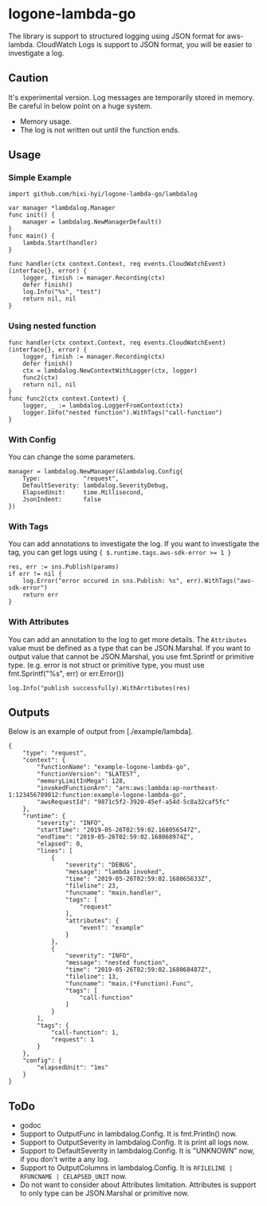 # logone-lambda-go
The library is support to structured logging using JSON format for aws-lambda.
CloudWatch Logs is support to JSON format, you will be easier to investigate a log.

## Caution
It's experimental version.
Log messages are temporarily stored in memory.
Be careful in below point on a huge system.
* Memory usage.
* The log is not written out until the function ends.

## Usage
### Simple Example
```
import github.com/hixi-hyi/logone-lambda-go/lambdalog

var manager *lambdalog.Manager
func init() {
    manager = lambdalog.NewManagerDefault()
}
func main() {
    lambda.Start(handler)
}

func handler(ctx context.Context, req events.CloudWatchEvent) (interface{}, error) {
    logger, finish := manager.Recording(ctx)
    defer finish()
    log.Info("%s", "test")
    return nil, nil
}
```

### Using nested function
```
func handler(ctx context.Context, req events.CloudWatchEvent) (interface{}, error) {
    logger, finish := manager.Recording(ctx)
    defer finish()
    ctx = lambdalog.NewContextWithLogger(ctx, logger)
    func2(ctx)
    return nil, nil
}
func func2(ctx context.Context) {
    logger, _ := lambdalog.LoggerFromContext(ctx)
    logger.Info("nested function").WithTags("call-function")
}
```

### With Config
You can change the some parameters.
```
manager = lambdalog.NewManager(&lambdalog.Config{
	Type:            "request",
	DefaultSeverity: lambdalog.SeverityDebug,
	ElapsedUnit:     time.Millisecond,
	JsonIndent:      false
})
```

### With Tags
You can add annotations to investigate the log.
If you want to investigate the tag, you can get logs using `{ $.runtime.tags.aws-sdk-error >= 1 }`
```
res, err := sns.Publish(params)
if err != nil {
    log.Error("error occured in sns.Publish: %s", err).WithTags("aws-sdk-error")
    return err
}
```
### With Attributes
You can add an annotation to the log to get more details.
The `Attributes` value must be defined as a type that can be JSON.Marshal. If you want to output value that cannot be JSON.Marshal, you use fmt.Sprintf or primitive type. (e.g. error is not struct or primitive type, you must use fmt.Sprintf("%s", err) or err.Error())
```
log.Info("publish successfully).WithArrtibutes(res)
```

## Outputs
Below is an example of output from [./example/lambda].
```
{
    "type": "request",
    "context": {
        "functionName": "example-logone-lambda-go",
        "functionVersion": "$LATEST",
        "memoryLimitInMega": 128,
        "invokedFunctionArn": "arn:aws:lambda:ap-northeast-1:123456789012:function:example-logone-lambda-go",
        "awsRequestId": "9871c5f2-3920-45ef-a54d-5c8a32caf5fc"
    },
    "runtime": {
        "severity": "INFO",
        "startTime": "2019-05-26T02:59:02.168056547Z",
        "endTime": "2019-05-26T02:59:02.168068974Z",
        "elapsed": 0,
        "lines": [
            {
                "severity": "DEBUG",
                "message": "lambda invoked",
                "time": "2019-05-26T02:59:02.168065633Z",
                "fileline": 23,
                "funcname": "main.handler",
                "tags": [
                    "request"
                ],
                "attributes": {
                    "event": "example"
                }
            },
            {
                "severity": "INFO",
                "message": "nested function",
                "time": "2019-05-26T02:59:02.168068487Z",
                "fileline": 13,
                "funcname": "main.(*Function).Func",
                "tags": [
                    "call-function"
                ]
            }
        ],
        "tags": {
            "call-function": 1,
            "request": 1
        }
    },
    "config": {
        "elapsedUnit": "1ms"
    }
}
```

## ToDo
* godoc
* Support to OutputFunc in lambdalog.Config. It is fmt.Println() now.
* Support to OutputSeverity in lambdalog.Config. It is print all logs now.
* Support to DefaultSeverity in lambdalog.Config. It is "UNKNOWN" now, if you don't write a any log.
* Support to OutputColumns in lambdalog.Config. It is `RFILELINE | RFUNCNAME | CELAPSED_UNIT` now.
* Do not want to consider about Attributes limitation. Attributes is support to only type can be JSON.Marshal or primitive now.
